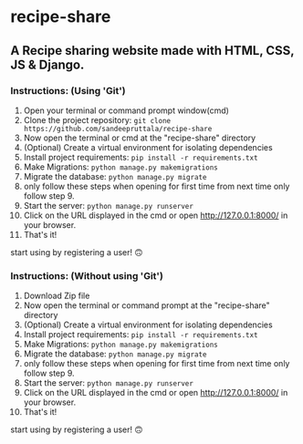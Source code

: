 # recipe-share

## A Recipe sharing website made with HTML, CSS, JS & Django.

### Instructions: (Using 'Git')
1. Open your terminal or command prompt window(cmd)
2. Clone the project repository: `git clone https://github.com/sandeepruttala/recipe-share`
3. Now open the terminal or cmd at the "recipe-share" directory
4. (Optional) Create a virtual environment for isolating dependencies
5. Install project requirements: `pip install -r requirements.txt`
6. Make Migrations: `python manage.py makemigrations`
7. Migrate the database: `python manage.py migrate`
8. only follow these steps when opening for first time from next time only follow step 9.
9. Start the server: `python manage.py runserver`
10. Click on the URL displayed in the cmd or open http://127.0.0.1:8000/ in your browser.
11. That's it!

start using by registering a user! 🙃

### Instructions: (Without using 'Git')
1. Download Zip file
2. Now open the terminal or command prompt at the "recipe-share" directory
3. (Optional) Create a virtual environment for isolating dependencies
4. Install project requirements: `pip install -r requirements.txt`
5. Make Migrations: `python manage.py makemigrations`
6. Migrate the database: `python manage.py migrate`
7. only follow these steps when opening for first time from next time only follow step 9.
8. Start the server: `python manage.py runserver`
9. Click on the URL displayed in the cmd or open http://127.0.0.1:8000/ in your browser.
10. That's it!

start using by registering a user! 🙃
